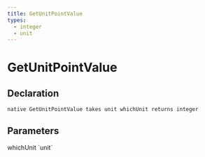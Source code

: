 ```yaml
---
title: GetUnitPointValue
types:
  - integer
  - unit
---
```


# GetUnitPointValue

## Declaration

```
native GetUnitPointValue takes unit whichUnit returns integer
```

## Parameters
<dl>
  <dt>whichUnit `unit`</dt>
  <dd></dd>
</dl>